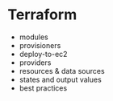 # Terraform

- modules
- provisioners
- deploy-to-ec2
- providers
- resources & data sources
- states and output values
- best practices

